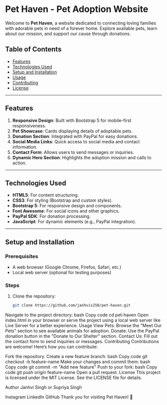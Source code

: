 # Pet Haven - Pet Adoption Website

Welcome to **Pet Haven**, a website dedicated to connecting loving families with adorable pets in need of a forever home. Explore available pets, learn about our mission, and support our cause through donations.

## Table of Contents

- [Features](#features)
- [Technologies Used](#technologies-used)
- [Setup and Installation](#setup-and-installation)
- [Usage](#usage)
- [Contributing](#contributing)
- [License](#license)

---

## Features

1. **Responsive Design**: Built with Bootstrap 5 for mobile-first responsiveness.
2. **Pet Showcase**: Cards displaying details of adoptable pets.
3. **Donation Section**: Integrated with PayPal for easy donations.
4. **Social Media Links**: Quick access to social media and contact information.
5. **Contact Form**: Allows users to send messages or inquiries.
6. **Dynamic Hero Section**: Highlights the adoption mission and calls to action.

---

## Technologies Used

- **HTML5**: For content structuring.
- **CSS3**: For styling (Bootstrap and custom styles).
- **Bootstrap 5**: For responsive design and components.
- **Font Awesome**: For social icons and other graphics.
- **PayPal SDK**: For donation processing.
- **JavaScript**: For dynamic elements (e.g., PayPal integration).

---

## Setup and Installation

### Prerequisites
- A web browser (Google Chrome, Firefox, Safari, etc.)
- Local web server (optional for testing purposes)

### Steps
1. Clone the repository:
   ```bash
   git clone https://github.com/janhvis250/pet-haven.git
Navigate to the project directory:
bash
Copy code
cd pet-haven
Open index.html in your browser or serve the project using a local web server like Live Server for a better experience.
Usage
View Pets: Browse the "Meet Our Pets" section to see available animals for adoption.
Donate: Use the PayPal donation button in the "Donate to Our Shelter" section.
Contact Us: Fill out the contact form to send inquiries or messages.
Contributing
Contributions are welcome! Here’s how you can contribute:

Fork the repository.
Create a new feature branch:
bash
Copy code
git checkout -b feature-name
Make your changes and commit them:
bash
Copy code
git commit -m "Add new feature"
Push to your fork:
bash
Copy code
git push origin feature-name
Open a pull request.
License
This project is licensed under the MIT License. See the LICENSE file for details.

Author
Janhvi Singh  or Supriya Singh

Instagram
LinkedIn
GitHub
Thank you for visiting Pet Haven! 🐾